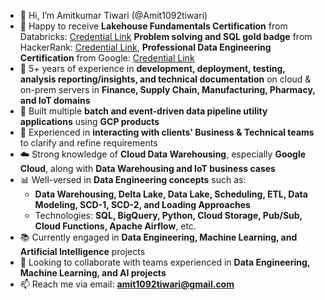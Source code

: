 - 👋 Hi, I’m Amitkumar Tiwari (@Amit1092tiwari)
- 🎉 Happy to receive **Lakehouse Fundamentals Certification** from Databricks: [Credential Link](https://credentials.databricks.com/634b023d-4e9a-48f2-8053-279fa4047bb4) **Problem solving and SQL gold badge** from HackerRank: [Credential Link](https://www.hackerrank.com/amit1092tiwari?hr_r=1&badge=problem-solving&stars=6&level=3&social=linkedin), **Professional Data Engineering Certification** from Google: [Credential Link](https://www.credential.net/78e593ff-1e0d-4923-bd77-58f0d5d4fa75#acc.z3coduVb)  
- 💼 5+ years of experience in **development, deployment, testing, analysis reporting/insights, and technical documentation** on cloud & on-prem servers in **Finance, Supply Chain, Manufacturing, Pharmacy, and IoT domains**  
- 🚀 Built multiple **batch and event-driven data pipeline utility applications** using **GCP products**  
- 🤝 Experienced in **interacting with clients' Business & Technical teams** to clarify and refine requirements  
- ☁️ Strong knowledge of **Cloud Data Warehousing**, especially **Google Cloud**, along with **Data Warehousing and IoT business cases**  
- 📊 Well-versed in **Data Engineering concepts** such as:  
  - **Data Warehousing, Delta Lake, Data Lake, Scheduling, ETL, Data Modeling, SCD-1, SCD-2, and Loading Approaches**  
  - Technologies: **SQL, BigQuery, Python, Cloud Storage, Pub/Sub, Cloud Functions, Apache Airflow**, etc.  
- 📚 Currently engaged in **Data Engineering, Machine Learning, and Artificial Intelligence** projects  
- 🤝 Looking to collaborate with teams experienced in **Data Engineering, Machine Learning, and AI projects**  
- 📫 Reach me via email: **amit1092tiwari@gmail.com**  


<!---
Amit1092tiwari/Amit1092tiwari is a ✨ special ✨ repository because its `README.md` (this file) appears on your GitHub profile.
You can click the Preview link to take a look at your changes.
--->
